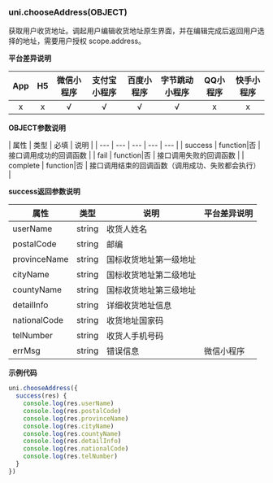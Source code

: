 ### uni.chooseAddress(OBJECT)

获取用户收货地址。调起用户编辑收货地址原生界面，并在编辑完成后返回用户选择的地址，需要用户授权 scope.address。
 
**平台差异说明**

|App|H5|微信小程序|支付宝小程序|百度小程序|字节跳动小程序|QQ小程序|快手小程序|
|:-:|:-:|:-:|:-:|:-:|:-:|:-:|:-:|
|x|x|√|√|√|√|x|x|
 
**OBJECT参数说明**

| 属性 | 类型  | 必填 | 说明 |
| --- | --- | --- | --- | --- |
| success | function|否 | 接口调用成功的回调函数 |
| fail | function|否 | 接口调用失败的回调函数 |
| complete | function|否 | 接口调用结束的回调函数（调用成功、失败都会执行） |

**success返回参数说明**


| 属性 | 类型 | 说明 |平台差异说明|
| --- | --- | --- |---|
| userName | string | 收货人姓名 ||
| postalCode | string | 邮编 ||
| provinceName | string | 国标收货地址第一级地址 ||
| cityName | string | 国标收货地址第二级地址 ||
| countyName | string | 国标收货地址第三级地址 ||
| detailInfo | string | 详细收货地址信息 ||
| nationalCode | string | 收货地址国家码 ||
| telNumber | string | 收货人手机号码 ||
| errMsg | string | 错误信息 |微信小程序|


**示例代码**

```js
uni.chooseAddress({
  success(res) {
    console.log(res.userName)
    console.log(res.postalCode)
    console.log(res.provinceName)
    console.log(res.cityName)
    console.log(res.countyName)
    console.log(res.detailInfo)
    console.log(res.nationalCode)
    console.log(res.telNumber)
  }
})
```